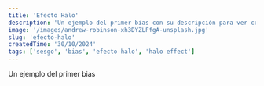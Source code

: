 ```yaml
---
title: 'Efecto Halo'
description: 'Un ejemplo del primer bias con su descripción para ver cómo queda. Y esta es una descripción más lñarga para comprobar el line-camp-3'
image: '/images/andrew-robinson-xh3DYZLFfgA-unsplash.jpg'
slug: 'efecto-halo'
createdTime: '30/10/2024'
tags: ['sesgo', 'bias', 'efecto halo', 'halo effect']
---
```


Un ejemplo del primer bias